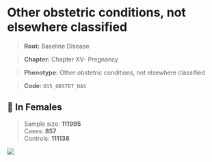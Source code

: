 # Other obstetric conditions, not elsewhere classified

> **Root:** Baseline Disease  

> **Chapter:** Chapter XV- Pregnancy  

> **Phenotype:** Other obstetric conditions, not elsewhere classified  

> **Code:** `O15_OBSTET_NAS`

## 👩 In Females  
> Sample size: **111995**  
> Cases: **857**  
> Controls: **111138**
<img src="/Disease/Figures/ALL/Baseline/O15_OBSTET_NAS.png"/>
<CsvTable src="/public/Disease/Data/ALL/Baseline/LG_O15_OBSTET_NAS.csv" label="🔍 View full results" />
